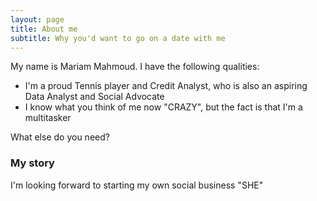```yaml
---
layout: page
title: About me
subtitle: Why you'd want to go on a date with me
---
```


My name is Mariam Mahmoud. I have the following qualities:

- I'm a proud Tennis player and Credit Analyst, who is also an aspiring Data Analyst and Social Advocate
- I know what you think of me now "CRAZY", but the fact is that I'm a multitasker 

What else do you need?

### My story

I'm looking forward to starting my own social business "SHE"
